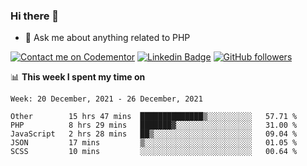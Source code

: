 ### Hi there 👋

<!--
**mustafaculban/mustafaculban** is a ✨ _special_ ✨ repository because its `README.md` (this file) appears on your GitHub profile.

Here are some ideas to get you started:

- 🌱 I’m currently learning ...
- 👯 I’m looking to collaborate on ...
- 🤔 I’m looking for help with ...
- 📫 How to reach me: ...
- 😄 Pronouns: ...
- ⚡ Fun fact: ...

-->
- 💬 Ask me about anything related to PHP

[![Contact me on Codementor](https://www.codementor.io/m-badges/karamusluk/book-session.svg)](https://www.codementor.io/@karamusluk?refer=badge)
[![Linkedin Badge](https://img.shields.io/badge/-Mustafa%20Culban-blue?style=social&logo=Linkedin&logoColor=blue&link=https://www.linkedin.com/in/mustafaculban/)](https://www.linkedin.com/in/mustafaculban/) 
[![GitHub followers](https://img.shields.io/github/followers/karamusluk?label=Follow&style=social)](https://github.com/karamusluk/?tab=follow)


📊 **This week I spent my time on**
<!--START_SECTION:waka-->
```text
Week: 20 December, 2021 - 26 December, 2021

Other        15 hrs 47 mins  ██████████████▒░░░░░░░░░░   57.71 % 
PHP          8 hrs 29 mins   ███████▓░░░░░░░░░░░░░░░░░   31.00 % 
JavaScript   2 hrs 28 mins   ██▒░░░░░░░░░░░░░░░░░░░░░░   09.04 % 
JSON         17 mins         ▒░░░░░░░░░░░░░░░░░░░░░░░░   01.05 % 
SCSS         10 mins         ░░░░░░░░░░░░░░░░░░░░░░░░░   00.64 % 
```
<!--END_SECTION:waka-->

